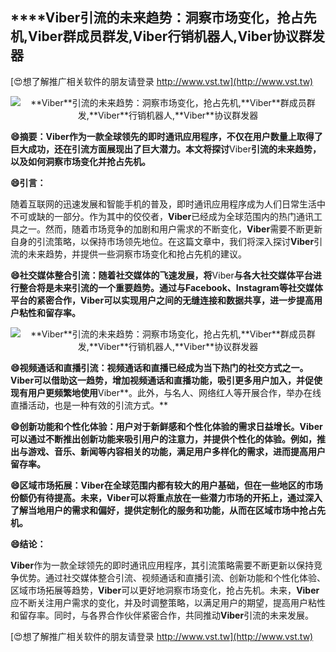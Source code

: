 ## ****Viber**引流的未来趋势：洞察市场变化，抢占先机,**Viber**群成员群发,**Viber**行销机器人,**Viber**协议群发器**

[😍想了解推广相关软件的朋友请登录 http://www.vst.tw](http://www.vst.tw)

 <center><img src="https://vst.tw/MP4/tuiguang/png/3.png" alt="**Viber**引流的未来趋势：洞察市场变化，抢占先机,**Viber**群成员群发,**Viber**行销机器人,**Viber**协议群发器"></center>

**😄摘要：**Viber**作为一款全球领先的即时通讯应用程序，不仅在用户数量上取得了巨大成功，还在引流方面展现出了巨大潜力。本文将探讨**Viber**引流的未来趋势，以及如何洞察市场变化并抢占先机。**

**😄引言：**

随着互联网的迅速发展和智能手机的普及，即时通讯应用程序成为人们日常生活中不可或缺的一部分。作为其中的佼佼者，**Viber**已经成为全球范围内的热门通讯工具之一。然而，随着市场竞争的加剧和用户需求的不断变化，**Viber**需要不断更新自身的引流策略，以保持市场领先地位。在这篇文章中，我们将深入探讨**Viber**引流的未来趋势，并提供一些洞察市场变化和抢占先机的建议。

**😄社交媒体整合引流：随着社交媒体的飞速发展，将**Viber**与各大社交媒体平台进行整合将是未来引流的一个重要趋势。通过与Facebook、Instagram等社交媒体平台的紧密合作，**Viber**可以实现用户之间的无缝连接和数据共享，进一步提高用户粘性和留存率。**

 <center><img src="https://vst.tw/MP4/tuiguang/png/8.png" alt="**Viber**引流的未来趋势：洞察市场变化，抢占先机,**Viber**群成员群发,**Viber**行销机器人,**Viber**协议群发器"></center>

**😄视频通话和直播引流：视频通话和直播已经成为当下热门的社交方式之一。**Viber**可以借助这一趋势，增加视频通话和直播功能，吸引更多用户加入，并促使现有用户更频繁地使用**Viber**。此外，与名人、网络红人等开展合作，举办在线直播活动，也是一种有效的引流方式。**

**😄创新功能和个性化体验：用户对于新鲜感和个性化体验的需求日益增长。**Viber**可以通过不断推出创新功能来吸引用户的注意力，并提供个性化的体验。例如，推出与游戏、音乐、新闻等内容相关的功能，满足用户多样化的需求，进而提高用户留存率。**

**😄区域市场拓展：**Viber**在全球范围内都有较大的用户基础，但在一些地区的市场份额仍有待提高。未来，**Viber**可以将重点放在一些潜力市场的开拓上，通过深入了解当地用户的需求和偏好，提供定制化的服务和功能，从而在区域市场中抢占先机。**

**😄结论：**

**Viber**作为一款全球领先的即时通讯应用程序，其引流策略需要不断更新以保持竞争优势。通过社交媒体整合引流、视频通话和直播引流、创新功能和个性化体验、区域市场拓展等趋势，**Viber**可以更好地洞察市场变化，抢占先机。未来，**Viber**应不断关注用户需求的变化，并及时调整策略，以满足用户的期望，提高用户粘性和留存率。同时，与各界合作伙伴紧密合作，共同推动**Viber**引流的未来发展。

[😍想了解推广相关软件的朋友请登录 http://www.vst.tw](http://www.vst.tw)



